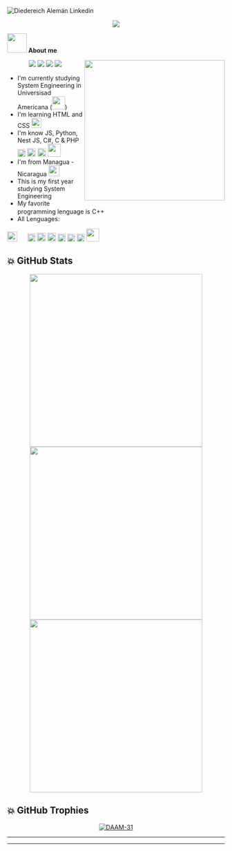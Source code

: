 ![Diedereich Alemán Linkedin](https://i.dell.com/is/image/DellContent/content/dam/ss2/product-images/dell-client-products/peripherals/keyboard/aw-pro-wireless-keyboard/media-galleries/dsom/keyboard-alienware-pro-bk-gallery-1.psd?fmt=png-alpha&pscan=auto&scl=1&hei=804&wid=2322&qlt=100,1&resMode=sharp2&size=2322,804&chrss=full)

<p align="center">
  <a><img src="https://readme-typing-svg.herokuapp.com/?font=Sans+Serif&color=B42000&size=25&center=true&vCenter=true&width=600&height=100&lines=Ing.+Diedereich+Alemán..."></a>
</p>

<picture><img src = "https://media1.giphy.com/media/v1.Y2lkPTc5MGI3NjExYTl2ZW4yMTAwdWh5MGFpcWF5eTB0YWRpaTE3NWhmZjZqM3pkeThibiZlcD12MV9pbnRlcm5hbF9naWZfYnlfaWQmY3Q9cw/jpJbpO0piTstdxpMtS/giphy.webp" width = 45px></picture> **About me**

<picture> <img align="right" src="https://humorgeeky.com/wp-content/uploads/2013/06/programando.gif" width = 325px></picture>
 <p align="center">
  <img src="https://img.shields.io/badge/Focus-Frontend%20Development-dodgerblue" />
  <img src="https://img.shields.io/badge/Focus-Backend%20Development-dodgerblue" />
  <img src="https://img.shields.io/badge/Languages-English-dodgerblue" />
  <img src="https://img.shields.io/badge/Languages-Spanish-dodgerblue" />
</p>

- I'm currently studying System Engineering in Universisad Americana (<picture><img src = "https://logosnicas.com/wp-content/uploads/2022/08/universidad_americana_2020.png" width = 30px></picture>)
- I'm learning HTML and CSS <picture><img src="https://upload.wikimedia.org/wikipedia/commons/thumb/6/61/HTML5_logo_and_wordmark.svg/512px-HTML5_logo_and_wordmark.svg.png" width = 23px></picture> <picture><img src="https://seeklogo.com/images/C/css3-logo-8724075274-seeklogo.com.png" width = 16px></picture>
- I'm know JS, Python, Nest JS, C#, C & PHP <picture><img src="https://upload.wikimedia.org/wikipedia/commons/6/6a/JavaScript-logo.png" width = 18px></picture> <picture><img src="https://cdn3d.iconscout.com/3d/premium/thumb/python-6815592-5602757.png?f=webp" width = 20px></picture> <picture><img src="https://static-00.iconduck.com/assets.00/nestjs-icon-1024x1020-34exj0g6.png" width = 20px></picture> <picture><img src="https://www.php.net/images/logos/new-php-logo.svg" width = 30px></picture>
- I'm from Managua - Nicaragua <picture><img src="https://upload.wikimedia.org/wikipedia/commons/thumb/1/19/Flag_of_Nicaragua.svg/200px-Flag_of_Nicaragua.svg.png" width = 25px></picture>
- This is my first year studying System Engineering 
- My favorite programming lenguage is C++ <picture><img src="https://upload.wikimedia.org/wikipedia/commons/3/32/C%2B%2B_logo.png" width = 16px></picture>
- All Lenguages:
<p aling = "center">
<picture><img src="https://upload.wikimedia.org/wikipedia/commons/thumb/6/61/HTML5_logo_and_wordmark.svg/512px-HTML5_logo_and_wordmark.svg.png" width = 23px></picture> <picture><img src="https://seeklogo.com/images/C/css3-logo-8724075274-seeklogo.com.png" width = 16px></picture> <picture><img src="https://upload.wikimedia.org/wikipedia/commons/6/6a/JavaScript-logo.png" width = 18px></picture> <picture><img src="https://cdn3d.iconscout.com/3d/premium/thumb/python-6815592-5602757.png?f=webp" width = 20px></picture> <picture><img src="https://static-00.iconduck.com/assets.00/nestjs-icon-1024x1020-34exj0g6.png" width = 20px></picture> <picture><img src="https://static-00.iconduck.com/assets.00/c-sharp-c-icon-912x1024-j3yidw37.png" width = 18px> <picture><img src="https://upload.wikimedia.org/wikipedia/commons/1/19/C_Logo.png" width = 18px></picture> <picture><img src="https://upload.wikimedia.org/wikipedia/commons/3/32/C%2B%2B_logo.png" width = 18px></picture> <picture><img src="https://www.php.net/images/logos/new-php-logo.svg" width = 30px></picture>
</p>

## 💥 GitHub Stats

<p align = "center">
  <img src = "https://github-readme-stats.vercel.app/api?username=DAAM-31&show_icons=true&theme=nightowl&count_private=true&hide_border=true" width = 400>
  <img src = "https://github-readme-streak-stats.herokuapp.com/?user=DAAM-31&theme=nightowl&hide_border=true" width = 400>
  <img  src="https://github-readme-stats.vercel.app/api/top-langs/?username=DAAM-31&hide=html,cmake,css,scss,powershell,assembly,procfile,shell,less,jupyter%20notebook&theme=nightowl&langs_count=11&layout=compact&hide_border=true" width = 400>
</p>

## 💥 GitHub Trophies
<p align="center"> <a href="https://github.com/ryo-ma/github-profile-trophy"><img src="https://github-profile-trophy.vercel.app/?username=DAAM-31" alt="DAAM-31" /></a> </p>

<hr style="border:15px;"><hr style="border:2px;">
